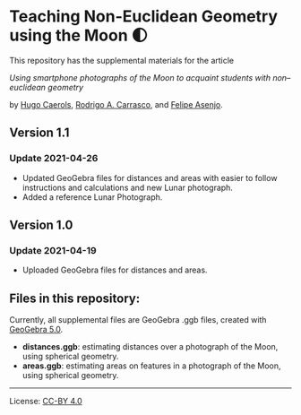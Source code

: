 # Teaching Non-Euclidean Geometry using the Moon :first_quarter_moon:

This repository has the supplemental materials for the article

*Using smartphone photographs of the Moon to acquaint students with non–euclidean geometry*

by [Hugo Caerols](https://ingenieria.uai.cl/profesor/hugo-caerols/), [Rodrigo A. Carrasco](https://www.raxlab.science/members/rodrigo-a.-carrasco/), and [Felipe Asenjo](https://ingenieria.uai.cl/profesor/felipe-asenjo/).

## Version 1.1

### Update 2021-04-26
- Updated GeoGebra files for distances and areas with easier to follow instructions and calculations and new Lunar photograph.
- Added a reference Lunar Photograph.

## Version 1.0

### Update 2021-04-19
- Uploaded GeoGebra files for distances and areas.

## Files in this repository:
Currently, all supplemental files are GeoGebra .ggb files, created with [GeoGebra 5.0](https://www.geogebra.org/).
- **distances.ggb**: estimating distances over a photograph of the Moon, using spherical geometry.
- **areas.ggb**: estimating areas on features in a photograph of the Moon, using spherical geometry.

---
License: [CC-BY 4.0](https://creativecommons.org/licenses/by/4.0/)
